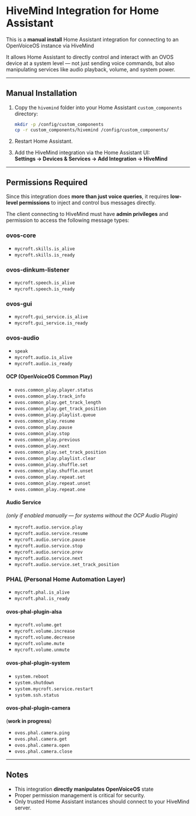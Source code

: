 # HiveMind Integration for Home Assistant

This is a **manual install** Home Assistant integration for connecting to an OpenVoiceOS instance via HiveMind

It allows Home Assistant to directly control and interact with an OVOS device at a system level — not just sending voice commands, but also manipulating services like audio playback, volume, and system power.

---

## Manual Installation

1. Copy the `hivemind` folder into your Home Assistant `custom_components` directory:

   ```bash
   mkdir -p /config/custom_components
   cp -r custom_components/hivemind /config/custom_components/
   ```

2. Restart Home Assistant.

3. Add the HiveMind integration via the Home Assistant UI:  
   **Settings → Devices & Services → Add Integration → HiveMind**

---

## Permissions Required

Since this integration does **more than just voice queries**, it requires **low-level permissions** to inject and control bus messages directly.  

The client connecting to HiveMind must have **admin privileges** and permission to access the following message types:

### ovos-core
- `mycroft.skills.is_alive`
- `mycroft.skills.is_ready`

### ovos-dinkum-listener
- `mycroft.speech.is_alive`
- `mycroft.speech.is_ready`

### ovos-gui
- `mycroft.gui_service.is_alive`
- `mycroft.gui_service.is_ready`

### ovos-audio
- `speak`
- `mycroft.audio.is_alive`
- `mycroft.audio.is_ready`

#### OCP (OpenVoiceOS Common Play)
- `ovos.common_play.player.status`
- `ovos.common_play.track_info`
- `ovos.common_play.get_track_length`
- `ovos.common_play.get_track_position`
- `ovos.common_play.playlist.queue`
- `ovos.common_play.resume`
- `ovos.common_play.pause`
- `ovos.common_play.stop`
- `ovos.common_play.previous`
- `ovos.common_play.next`
- `ovos.common_play.set_track_position`
- `ovos.common_play.playlist.clear`
- `ovos.common_play.shuffle.set`
- `ovos.common_play.shuffle.unset`
- `ovos.common_play.repeat.set`
- `ovos.common_play.repeat.unset`
- `ovos.common_play.repeat.one`

#### Audio Service
*(only if enabled manually — for systems without the OCP Audio Plugin)*

- `mycroft.audio.service.play`
- `mycroft.audio.service.resume`
- `mycroft.audio.service.pause`
- `mycroft.audio.service.stop`
- `mycroft.audio.service.prev`
- `mycroft.audio.service.next`
- `mycroft.audio.service.set_track_position`

### PHAL (Personal Home Automation Layer)
- `mycroft.phal.is_alive`
- `mycroft.phal.is_ready`

#### ovos-phal-plugin-alsa
- `mycroft.volume.get`
- `mycroft.volume.increase`
- `mycroft.volume.decrease`
- `mycroft.volume.mute`
- `mycroft.volume.unmute`

#### ovos-phal-plugin-system
- `system.reboot`
- `system.shutdown`
- `system.mycroft.service.restart`
- `system.ssh.status`

#### ovos-phal-plugin-camera

(**work in progress**)

- `ovos.phal.camera.ping`
- `ovos.phal.camera.get`
- `ovos.phal.camera.open`
- `ovos.phal.camera.close`

---

## Notes

- This integration **directly manipulates OpenVoiceOS** state
- Proper permission management is critical for security.
- Only trusted Home Assistant instances should connect to your HiveMind server.

